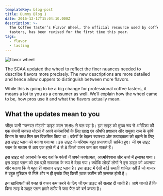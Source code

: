 ```yaml
---
templateKey: blog-post
title: Dummy Blog 1
date: 2016-12-17T15:04:10.000Z
description: >-
  The Coffee Taster’s Flavor Wheel, the official resource used by coffee
  tasters, has been revised for the first time this year.
tags:
  - flavor
  - tasting
---
```

![flavor wheel](/img/flavor_wheel.jpg)

The SCAA updated the wheel to reflect the finer nuances needed to describe flavors more precisely. The new descriptions are more detailed and hence allow cuppers to distinguish between more flavors.

While this is going to be a big change for professional coffee tasters, it means a lot to you as a consumer as well. We’ll explain how the wheel came to be, how pros use it and what the flavors actually mean.

## What the updates mean to you

जीएम यानी “जनरल मोटर्स” डाइट प्लान 1985 से चल रहा है। इस टाइट को मुख्य रूप से अमेरिका की एक कंपनी जनरल मोटर्स नें अपने कर्मचारियों के लिए खाद्य एंव औषधि प्रशासन और सयुक्त राज के कृषि विभाग के साथ मिल कर विकसित किया था। वर्करों के बेहतर स्वास्थ्य और उत्पादकता को बढ़ाने के लिए इस डाइट प्लान को बनाया गया था। इस डाइट के परिणाम बहुत प्रभावशाली साबित हुए। जी एम डाइट प्लान के माध्यम से आप एक हफ़्ते में 4 से 8 किलो वजन कम कर सकते हैं।

इस डाइट को अपनाने के बाद वहां के वर्करों नें अपने कार्यक्षमता, आत्मविश्वास और उर्जा में इजाफा पाया। इस डाइट प्लान को एक बड़ी सफलता के रूप में देखा गया। क्योंकि लोखों लोगों ने इस डाइट को अपनाया और बताया कि ये बहुत ही आसान डाइट प्लान है। इस डाइट में ऐसी कोई समाग्री शामिल नहीं है जो बाजार मे बहुत मुश्किल से मिले और न ही इसके लिए किसी ख़ास रूटीन की ज़रूरत होती है।

इन खासियतों की वजह से वजन कम करने के लिए जी एम डाइट की सलाह दी जाती है। आगे जानते हैं कि किस तरह ये डाइट प्लान हमारे शरीर में जमा फैट को बर्न करता है।
